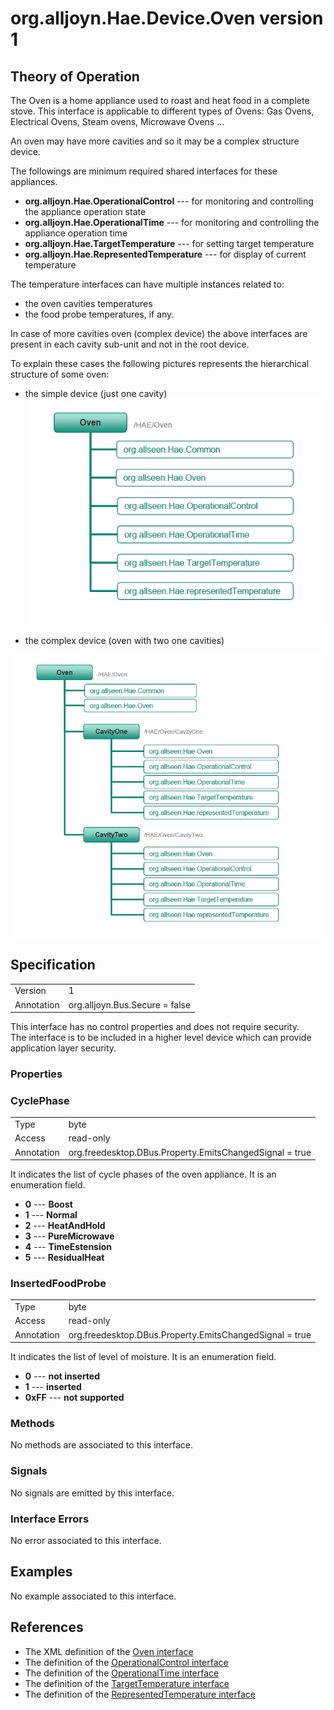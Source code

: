 # org.alljoyn.Hae.Device.Oven version 1

## Theory of Operation

The Oven is a home appliance used to roast and heat food in a complete stove.
This interface is applicable to different types of Ovens: Gas Ovens, Electrical
Ovens, Steam ovens, Microwave Ovens ...

An oven may have more cavities and so it may be a complex structure device.

The followings are minimum required shared interfaces for these appliances.
  * **org.alljoyn.Hae.OperationalControl** --- for monitoring and controlling the appliance operation state
  * **org.alljoyn.Hae.OperationalTime** --- for monitoring and controlling the appliance operation time
  * **org.alljoyn.Hae.TargetTemperature** --- for setting target temperature
  * **org.alljoyn.Hae.RepresentedTemperature** --- for display of current temperature

The temperature interfaces can have multiple instances related to:
- the oven cavities temperatures
- the food probe temperatures, if any.

In case of more cavities oven (complex device) the above interfaces are present
in each cavity sub-unit and not in the root device.

To explain these cases the following pictures represents the hierarchical
structure of some oven:

- the simple device (just one cavity)
![Hae One Cavity Oven Structure][Hae One Cavity Oven Structure]

[Hae One Cavity Oven Structure]: hae_simple_oven_stucture.png
- the complex device (oven with two one cavities)

![Hae More Cavities Oven Structure][Hae More Cavities Oven Structure]

[Hae More Cavities Oven Structure]: hae_complex_oven_stucture.png

## Specification

|                       |                                                                       |
|-----------------------|-----------------------------------------------------------------------|
| Version               | 1                                                                     |
| Annotation            | org.alljoyn.Bus.Secure = false                                        |

This interface has no control properties and does not require security.  
The interface is to be included in a higher level device which can provide
application layer security.    

### Properties

### CyclePhase

|                       |                                                                       |
|-----------------------|-----------------------------------------------------------------------|
| Type                  | byte                                                         		      |
| Access                | read-only                                                             |
| Annotation            | org.freedesktop.DBus.Property.EmitsChangedSignal = true               |

It indicates the list of cycle phases of the oven appliance.
It is an enumeration field.
  * **0** --- **Boost**
  * **1** --- **Normal**
  * **2** --- **HeatAndHold**
  * **3** --- **PureMicrowave**
  * **4** --- **TimeEstension** 
  * **5** --- **ResidualHeat**

### InsertedFoodProbe

|                       |                                                                       |
|-----------------------|-----------------------------------------------------------------------|
| Type                  | byte                                                                  |
| Access                | read-only                                                             |
| Annotation            | org.freedesktop.DBus.Property.EmitsChangedSignal = true               |

It indicates the list of level of moisture. 
It is an enumeration field.
  * **0** --- **not inserted**
  * **1** --- **inserted**
  * **0xFF** --- **not supported**
  
### Methods

No methods are associated to this interface.

### Signals

No signals are emitted by this interface.

### Interface Errors

No error associated to this interface.

## Examples

No example associated to this interface.

## References

  * The XML definition of the [Oven interface](Oven-v1.xml)
  * The definition of the [OperationalControl interface](/org.alljoyn.Hae/OperationalControl-v1)
  * The definition of the [OperationalTime interface](/org.alljoyn.Hae/OperationalControl-v1)
  * The definition of the [TargetTemperature interface](/org.alljoyn.Hae/TargetTemperature-v1)
  * The definition of the [RepresentedTemperature interface](/org.alljoyn.Hae/RepresentedTemperature-v1)


